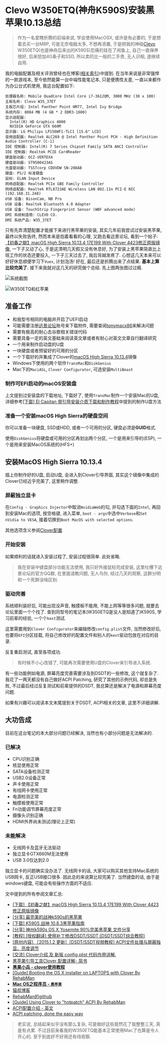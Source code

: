 # Clevo W350ETQ(神舟K590S)安装黑苹果10.13总结

> 作为一名爱瞎折腾的前端来说, 学会使用MacOSX, 或许是有必要的, 于是想着去买一台MBP, 可是无奈电脑太多, 不想再添置, 于是把我的神级[Clevo](http://www.clevo.com.tw/index-tw.html) W350ETQ(也是神舟后来出的K590S)忍痛的挂在了闲鱼上, 自己一直保养很好, 后来怒加4G条子和SSD, 所以卖的比一般的二手贵, 无人识相, 遂继续自用.

我的电脑配置及相关评测曾经也在博客([相关索引](https://www.whidy.net/?s=w350))中提到. 在当年来说是非常强悍的一款游戏本, 至今依然能算一台中端性能笔记本, 只是便携性太差, 一直以来都作为办公台式机使用, 我这台配置如下:

```text
处理器名称: Mobile QuadCore Intel Core i7-3612QM, 3000 MHz (30 x 100)
主板名称: Clevo W35_37ET
主板芯片组: Intel Panther Point HM77, Intel Ivy Bridge
系统内存: 8084 MB (4 GB * 2 DDR3-1600)
显示适配器:
  Intel(R) HD Graphics 4000
  NVIDIA GeForce GTX 660M
显示器: LG Philips LP156WF1-TLC1 [15.6" LCD]
音频适配器: Realtek ALC269 @ Intel Panther Point PCH - High Definition Audio Controller [C-1]
IDE 控制器: Intel(R) 7 Series Chipset Family SATA AHCI Controller
IDE 控制器: Realtek PCIE CardReader
硬盘驱动器: OCZ-VERTEX4
硬盘驱动器: ST9500423AS
光盘驱动器: TSSTcorp CDDVDW SN-208AB
键盘: PS/2 标准键盘
鼠标: ELAN Input Device
网络适配器: Realtek PCIe GBE Family Controller
网络适配器: Realtek RTL8723AE Wireless LAN 802.11n PCI-E NIC (192.168.31.248)
USB 设备: BisonCam, NB Pro
USB 设备: Realtek Bluetooth 4.0 Adapter
USB 设备: TouchStrip Fingerprint Sensor (WBF advanced mode)
DMI 系统制造商: CLEVO CO.
DMI 系统产品: W35_37ET
```

只有先弄清楚配置才能接下来进行黑苹果的安装, 其实几年前我尝试过安装黑苹果, 最终以失败告终, 然而本来是抱着看看的心理, 又跑去看远景论坛, 看到一个帖子: [【初春之献】macOS High Sierra 10.13.4 17E199 With Clover 4423修正原版镜像](http://bbs.pcbeta.com/forum.php?mod=viewthread&tid=1780088), 一下子又动了心, 于是这清明几天假又没有休息好, 为了安装上黑苹果简直比上班工作的状态还要投入, 一下子三天过去了, 我后背越发疼了. 心想这几天本来可以好好休息顺便学习下`Vuex`, 计划泡汤! 好在, 最后还是折腾出来了点结果. **基本上算比较完美了.** 接下来我就对这几天的研究做个总结. 先上图两张图过过瘾.

![系统截图](/images/2018-04-07-1.png "系统截图")

![W350ETQ和红苹果](/images/2018-04-07-2.jpg "W350ETQ和红苹果")

## 准备工作

* 和我型号相同的电脑并开启了UEFI启动
* 可能需要注册[远景论坛](http://bbs.pcbeta.com)账号来下载附件, 需要查阅[tonymacx86](https://www.tonymacx86.com/)来解决问题
* 需要有极高的耐心去谷歌相关错误代码
* 需要具备一定的英文基础来阅读英文章或者有耐心对英文文章自行翻译研究
* 一个用来制作启动盘的U盘
* 一块硬盘或者预留好的可用的分区
* 一个下载好的并集成了Clover的[macOS High Sierra 10.13.4](http://bbs.pcbeta.com/forum.php?mod=viewthread&tid=1780088)镜像
* Windows下使用的两个软件`TransMac`和`DiskGenius`
* Mac下的`MaciASL`, `Clover Configurator`, 可选安装`MultiBeast`

### 制作可EFI启动的macOS安装盘

上文提到过安装盘的下载地址, 下载好了, 使用`TransMac`制作一个安装Mac的U盘, 详细参考[[下载] El Capitan 带引导安装介质下载和制作教程](http://bbs.pcbeta.com/viewthread-1640907-1-1.html)中提到的制作U盘方法

### 准备一个安装macOS High Sierra的硬盘空间

你可以准备一块硬盘, SSD或HDD, 或者一个可用的分区, 硬盘必须是**GUID**格式.

使用`DiskGenius`将硬盘或可用的分区再划出两个分区, 一个是用来引导的(ESP), 一个是用来安装MacOS系统的(HFS+)

## 安装MacOS High Sierra 10.13.4

插上你制作好的U盘, 启动U盘, 会进入到Clover引导界面, 其实这个镜像中集成的Clover已经近乎完美了, 这里稍作调整.

### 屏蔽独立显卡

在`Config - Graphics Injector`中取消`NvidiaWeb`的勾, 并勾选下面的`Intel`, 再回到安装Mac的选项, 按空格键, 进入菜单, `boot - args`中选中`Verbose`和`Set nVidia to VESA`, 接着切换到`Boot MacOS with selected options`.

其他选项含义参阅[Clover配置](https://blog.daliansky.net/clover-user-manual.html)

### 开始安装

如果顺利的话就进入安装过程了, 安装过程很简单. 此处省略.

> 我在安装中键盘部分功能无法使用, 我只好外接鼠标完成安装, 这里吐槽下远景论坛的官方QQ群, 在里面请教问题, 无人鸟你, 经过几天的观察, 这群分明和一个死群没啥区别.

### 驱动完善

系统顺利装好后, 可能出现没声音, 触摸板不能用, 不能上网等等很多问题, 就要去论坛里面一个个找了. 查到同型号的笔记本(W350ETQ是没人是知道了)K590S, 学习前辈的经验, 一个个`kext`测试.

这里需要用到`Clover Configurator`来编辑修改`config.plist`文件, 当然修改好后, 也要将`EFI`分区挂载, 将自己修改好的配置文件和别人的`kext`驱动包放在对应的目录.

反复重启测试, 直至各项成功.

> 有时候不小心改错了, 可能再次需要使用U盘的Clover来引导进入系统.

有一些功能例如电源, 屏幕亮度完善需要涉及到DSDT的一些修改, 这个就复杂了. 我花了一两天都没有自己做好ACPI Patching, 研究了其他的示例代码, 却总是失败, 不过最后经过反复测试和前辈提供的DSDT, 我总算还是解决了电源和屏幕亮度问题.

如果有兴趣可以阅读本文末尾提到关于DSDT, ACPI相关的文章, 这里不详细讲解.

## 大功告成

目前在这台笔记的本大部分问题已经解决, 当然也有小部分问题是无法解决的.

### 已解决

* CPU识别正确
* 核显使用正常
* SATA设备检测正常
* USB2.0设备正常
* 声卡使用正常
* 有线网卡使用正常
* 电源检测正常
* 触摸板使用正常
* Fn功能调节屏幕亮度正常
* 摄像头识别正确
* HDMI外界尚未测试(理论上正常)

### 未能解决

* 无线网卡及蓝牙无法驱动
* 独立显卡GTX660M无法使用
* USB 3.0仅达到2.0

独立显卡的问题确实没办法了. 无线网卡的话, 大家可以购买其他支持Mac系统的USB网卡, 反正USB接口很多. 因此总的来说算比较完美了. 当然键盘的话, 由于是windows键盘, 可能会有些操作方面的不适应.

文中提到的所有参阅文章汇总:

* [[下载] 【初春之献】macOS High Sierra 10.13.4 17E199 With Clover 4423修正原版镜像](http://bbs.pcbeta.com/forum.php?mod=viewthread&tid=1780088)
* [[分享] 最完美的战神k590s的黑苹果](http://bbs.pcbeta.com/forum.php?mod=viewthread&tid=1485776)
* [[下载] K590S 战神 10.8.3黑苹果指南](http://bbs.pcbeta.com/viewthread-1308539-1-1.html)
* [[分享] 神州k590s OS X Yosemite 90%完美黑苹果 文件分享](http://bbs.pcbeta.com/forum.php?mod=viewthread&tid=1555418)
* [[教程] [授权翻译] 使用补丁修改DSDT/SSDT [DSDT/SSDT综合教程]](http://bbs.pcbeta.com/viewthread-1571455-1-1.html)
* [[原创内容] ［2015.1.2 更新］[DSDT/SSDT视频教程] ACPI文件处理与屏蔽独显、亮度调节](http://bbs.pcbeta.com/forum.php?mod=viewthread&tid=1517830)
* [[交流] Clover介绍 及 新版 config.plist 代码作用详解.](http://bbs.pcbeta.com/forum.php?mod=viewthread&tid=1423598)
* [黑苹果引导工具Clover 配置详解- 简书](https://www.jianshu.com/p/b156b0177a24)
* **[黑果小兵 - clover使用教程](https://blog.daliansky.net/clover-user-manual.html)**
* [[Guide] Booting the OS X installer on LAPTOPS with Clover By RehabMan](https://www.tonymacx86.com/threads/guide-booting-the-os-x-installer-on-laptops-with-clover.148093/)
* **[Mac OS之程序员 - `黑苹果`](https://www.kancloud.cn/chandler/mac_os/480595)**
* [猫叔博客](https://www.maoshu.cc/)
* [RehabMan的github](https://github.com/RehabMan)
* [[Guide] Using Clover to "hotpatch" ACPI By RehabMan](https://www.tonymacx86.com/threads/guide-using-clover-to-hotpatch-acpi.200137/)
* [ACPI配置介绍 - 英文](https://clover-wiki.zetam.org/Configuration/ACPI)
* [ACPI patching, done the easy way](https://github.com/RevoGirl/RevoBoot/wiki/ACPI-patching,-done-the-easy-way)

> 老实说, 总结起来似乎没有那么复杂, 可是做好这些竟然花了我整整三天, 真是有点累. 不过目前来看我的W350ETQ能基本正常使用Mac了也算是令人开心的. 至于到底好不好用还有待观察.